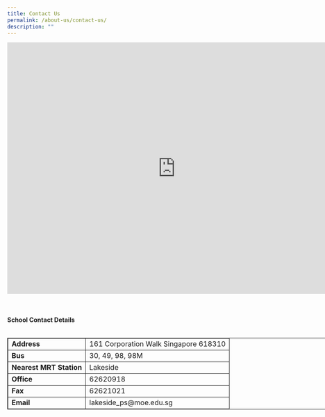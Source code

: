 ```yaml
---
title: Contact Us
permalink: /about-us/contact-us/
description: ""
---
```

<div><iframe src="https://www.google.com/maps/embed?pb=!1m18!1m12!1m3!1d3988.7297146790297!2d103.71595831475399!3d1.338462599023807!2m3!1f0!2f0!3f0!3m2!1i1024!2i768!4f13.1!3m3!1m2!1s0x31da0fe57ab50757%3A0xd64b05e50228e75c!2sLakeside+Primary+School!5e0!3m2!1sen!2ssg!4v1562205773392!5m2!1sen!2ssg" width="600" height="450" frameborder="0" style="border: 0px; width: 773px; height: 579px;" allowfullscreen="" class="ive_eobj_center"></iframe></div>
<br>
<br>
<br>
<div>
<b>School Contact Details</b>
</div>
  <br>
	<div>
	<table style="border: 1px solid rgb(42, 42, 42); width: 773px;">
	<tr>
	<td style="border: 1px solid rgb(42, 42, 42);"><b>Address</b></td>
	<td style="border: 1px solid rgb(42, 42, 42);">161 Corporation Walk Singapore 618310</td>
	</tr>
	<tr>
	<td style="border: 1px solid rgb(42, 42, 42);"><b>Bus</b></td>
	<td style="border: 1px solid rgb(42, 42, 42);">30, 49, 98, 98M</td>
	</tr>
	<tr>
	<td style="border: 1px solid rgb(42, 42, 42);"><b>Nearest MRT Station</b></td>
	<td style="border: 1px solid rgb(42, 42, 42);">Lakeside</td>
	</tr>
	<tr>
	<td style="border: 1px solid rgb(42, 42, 42);"><b>Office</b></td>
	<td style="border: 1px solid rgb(42, 42, 42);">62620918</td>
	</tr>
	<tr>
	<td style="border: 1px solid rgb(42, 42, 42);"><b>Fax</b></td>
	<td style="border: 1px solid rgb(42, 42, 42);">62621021</td>
	</tr>	
	<tr>
	<td style="border: 1px solid rgb(42, 42, 42);"><b>Email</b></td>
	<td style="border: 1px solid rgb(42, 42, 42);">lakeside_ps@moe.edu.sg</td>
	</tr>	
	</table>
	</div>